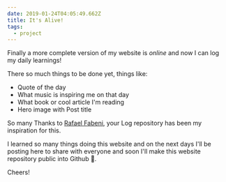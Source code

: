 ```yaml
---
date: 2019-01-24T04:05:49.662Z
title: It's Alive!
tags:
  - project
---
```

Finally a more complete version of my website is _online_ and now I can log my daily learnings!

There so much things to be done yet, things like:

* Quote of the day
* What music is inspiring me on that day
* What book or cool article I'm reading
* Hero image with Post title

So many Thanks to [Rafael Fabeni](http://www.raphaelfabeni.com.br/), your Log repository has been my inspiration for this.

I learned so many things doing this website and on the next days I'll be posting here to share with everyone and soon I'll make this website repository public into Github 🥰.

Cheers!
